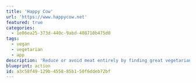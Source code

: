 ```yaml
---
title: 'Happy Cow'
url: 'https://www.happycow.net'
featured: true
categories:
  - 1e06ea25-373d-440c-9abd-408710b475d0
tags:
  - vegan
  - vegetarian
  - app
description: 'Reduce or avoid meat entirely by finding great vegetarian or vegan food all over the world.'
blueprint: action
id: a3c58f49-129b-4558-85b1-50f6ddeb72bf
---
```

